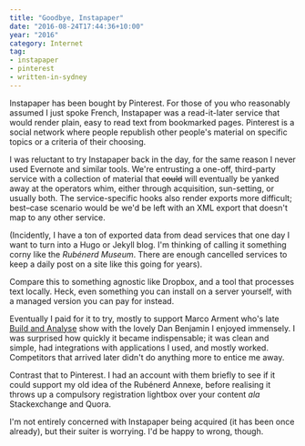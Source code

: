 ```yaml
---
title: "Goodbye, Instapaper"
date: "2016-08-24T17:44:36+10:00"
year: "2016"
category: Internet
tag:
- instapaper
- pinterest
- written-in-sydney
---
```

Instapaper has been bought by Pinterest. For those of you who reasonably assumed I just spoke French, Instapaper was a read-it-later service that would render plain, easy to read text from bookmarked pages. Pinterest is a social network where people republish other people's material on specific topics or a criteria of their choosing.

I was reluctant to try Instapaper back in the day, for the same reason I never used Evernote and similar tools. We're entrusting a one-off, third-party service with a collection of material that <del>could</del> will eventually be yanked away at the operators whim, either through acquisition, sun-setting, or usually both. The service-specific hooks also render exports more difficult; best–case scenario would be we'd be left with an XML export that doesn't map to any other service.

(Incidently, I have a ton of exported data from dead services that one day I want to turn into a Hugo or Jekyll blog. I'm thinking of calling it something corny like the *Rubénerd Museum*. There are enough cancelled services to keep a daily post on a site like this going for years).

Compare this to something agnostic like Dropbox, and a tool that processes text locally. Heck, even something you can install on a server yourself, with a managed version you can pay for instead. 

Eventually I paid for it to try, mostly to support Marco Arment who's late [Build and Analyse] show with the lovely Dan Benjamin I enjoyed immensely. I was surprised how quickly it became indispensable; it was clean and simple, had integrations with applications I used, and mostly worked. Competitors that arrived later didn't do anything more to entice me away.

Contrast that to Pinterest. I had an account with them briefly to see if it could support my old idea of the Rubénerd Annexe, before realising it throws up a compulsory registration lightbox over your content *ala* Stackexchange and Quora.

I'm not entirely concerned with Instapaper being acquired (it has been once already), but their suiter is worrying. I'd be happy to wrong, though.

[Build and Analyse]: https://5by5.tv/buildanalyze

